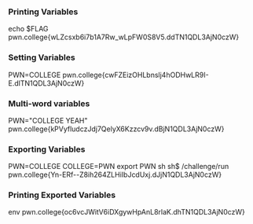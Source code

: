 ### Printing Variables 
echo $FLAG
pwn.college{wLZcsxb6i7b1A7Rw_wLpFW0S8V5.ddTN1QDL3AjN0czW}

### Setting Variables
PWN=COLLEGE
pwn.college{cwFZEizOHLbnslj4hODHwLR9I-E.dlTN1QDL3AjN0czW}

### Multi-word variables 
PWN="COLLEGE YEAH"
pwn.college{kPVyfludczJdj7QelyX6Kzzcv9v.dBjN1QDL3AjN0czW}

### Exporting Variables 
PWN=COLLEGE
COLLEGE=PWN
export PWN
sh
sh$ /challenge/run
pwn.college{Yn-ERf--Z8ih264ZLHiIbJcdUxj.dJjN1QDL3AjN0czW}



### Printing Exported Variables
env
pwn.college{oc6vcJWitV6iDXgywHpAnL8rlaK.dhTN1QDL3AjN0czW}

